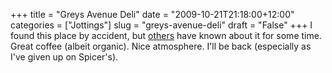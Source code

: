 +++
title = "Greys Avenue Deli"
date = "2009-10-21T21:18:00+12:00"
categories = ["Jottings"]
slug = "greys-avenue-deli"
draft = "False"
+++
I found this place by accident, but
[others](https://www.dineout.co.nz/restaurant.php?rest=9190&Restaurant=Greys_Ave_Deli)
have known about it for some time. Great coffee (albeit organic). Nice
atmosphere. I'll be back (especially as I've given up on Spicer's).

